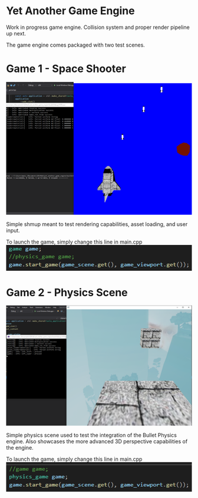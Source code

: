 # Yet Another Game Engine

Work in progress game engine. Collision system and proper render pipeline up next.

The game engine comes packaged with two test scenes.

# Game 1 - Space Shooter
![alt text](https://github.com/mansisaksson/yet_another_game_engine/blob/master/documentation/space_game.png?raw=true)

Simple shmup meant to test rendering capabilities, asset loading, and user input.

To launch the game, simply change this line in main.cpp
![alt text](https://github.com/mansisaksson/yet_another_game_engine/blob/master/documentation/play_space_game.png?raw=true)

# Game 2 - Physics Scene
![alt text](https://github.com/mansisaksson/yet_another_game_engine/blob/master/documentation/physics_game.png?raw=true)

Simple physics scene used to test the integration of the Bullet Physics engine. Also showcases the more advanced 3D perspective capabilities of the engine.

To launch the game, simply change this line in main.cpp
![alt text](https://github.com/mansisaksson/yet_another_game_engine/blob/master/documentation/play_physics_game.png?raw=true)
